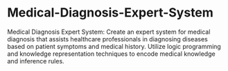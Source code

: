 # Medical-Diagnosis-Expert-System
Medical Diagnosis Expert System: Create an expert system for medical diagnosis that assists healthcare professionals in diagnosing diseases based on patient symptoms and medical history. Utilize logic programming and knowledge representation techniques to encode medical knowledge and inference rules.											
